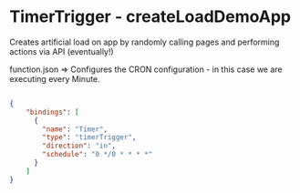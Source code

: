 # TimerTrigger - createLoadDemoApp

Creates artificial load on app by randomly calling pages and performing actions via API (eventually!)


function.json => Configures the CRON configuration - in this case we are executing every Minute.
```json 

{
    "bindings": [
      {
        "name": "Timer",
        "type": "timerTrigger",
        "direction": "in",
        "schedule": "0 */0 * * * *"
      }
    ]
}

```
